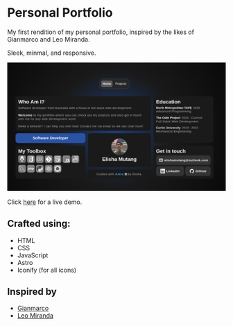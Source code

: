 # Personal Portfolio

My first rendition of my personal portfolio, inspired by the likes of Gianmarco and Leo Miranda.

Sleek, minmal, and responsive.

![Portfolio Home Page](/src/assets/homepage.png)

Click [here](https://elishamutang.netlify.app/) for a live demo.

## Crafted using:

- HTML
- CSS
- JavaScript
- Astro
- Iconify (for all icons)

## Inspired by

- [Gianmarco](https://github.com/Ladvace/astro-bento-portfolio)
- [Leo Miranda](https://github.com/leoMirandaa/portfolio)
